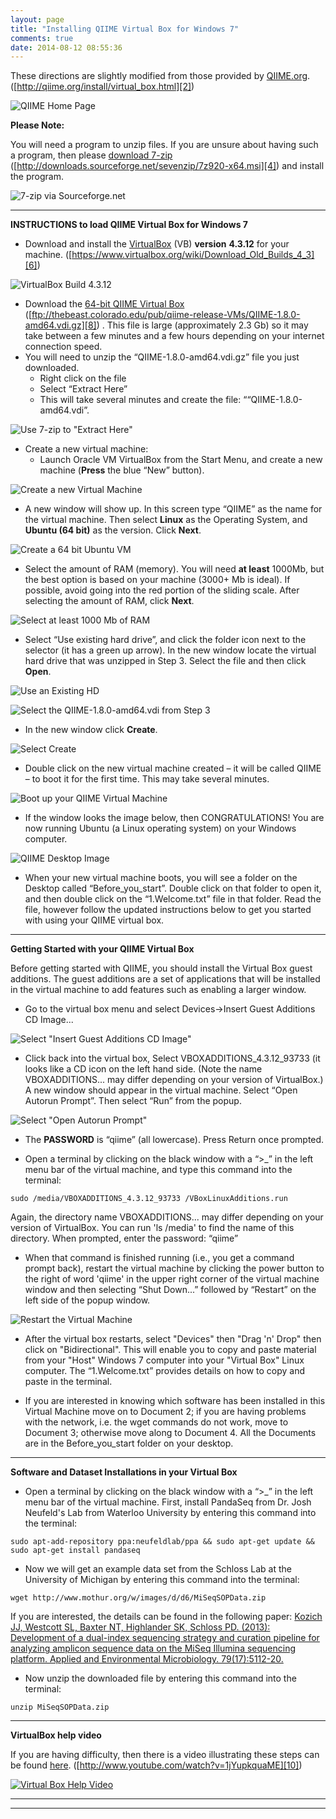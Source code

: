 ```yaml
---
layout: page
title: "Installing QIIME Virtual Box for Windows 7"
comments: true
date: 2014-08-12 08:55:36
---
```


These directions are slightly modified from those provided by [QIIME.org][1].
([http://qiime.org/install/virtual_box.html][2])


![QIIME Home Page](img/QIIME_VB/QIIMEvb_HomePage.png)


__Please Note:__

You will need a program to unzip files. If you are unsure about having such a program, then please [download 7-zip][3] ([http://downloads.sourceforge.net/sevenzip/7z920-x64.msi][4]) and install the program.


![7-zip via Sourceforge.net](img/QIIME_VB/7-Zip.png)


----------------------------------------------------------------------------
__INSTRUCTIONS to load QIIME Virtual Box for Windows 7__

* Download and install the [VirtualBox][5] (VB) __version__ __4.3.12__ for your machine.
([https://www.virtualbox.org/wiki/Download_Old_Builds_4_3][6])


![VirtualBox Build 4.3.12](img/QIIME_VB/VB_build.png)


* Download the [64-bit QIIME Virtual Box][7] 
([ftp://thebeast.colorado.edu/pub/qiime-release-VMs/QIIME-1.8.0-amd64.vdi.gz][8]) . 
This file is large (approximately 2.3 Gb) so it may take between a few minutes and a few hours depending on your internet connection speed.
* You will need to unzip the “QIIME-1.8.0-amd64.vdi.gz” file you just downloaded.
	* Right click on the file
	* Select “Extract Here”
	* This will take several minutes and create the file: ““QIIME-1.8.0-amd64.vdi”.


![Use 7-zip to "Extract Here"](img/QIIME_VB/7-Zip_Extract.png)


* Create a new virtual machine:
	* Launch Oracle VM VirtualBox from the Start Menu, and create a new machine (__Press__ the blue “New” button).


![Create a new Virtual Machine](img/QIIME_VB/Oracle_VM.png)



* A new window will show up. In this screen type “QIIME” as the name for the virtual machine. Then select __Linux__ as the Operating System, and __Ubuntu (64 bit)__ as the version. Click __Next__.


![Create a 64 bit Ubuntu VM](img/QIIME_VB/Create_VM.png)


* Select the amount of RAM (memory). You will need __at least__ 1000Mb, but the best option is based on your machine (3000+ Mb is ideal). If possible, avoid going into the red portion of the sliding scale. After selecting the amount of RAM, click __Next__.


![Select at least 1000 Mb of RAM](img/QIIME_VB/Memory_VM.png)


* Select “Use existing hard drive”, and click the folder icon next to the selector (it has a green up arrow). In the new window locate the virtual hard drive that was unzipped in Step 3. Select the file and then click __Open__.


![Use an Existing HD](img/QIIME_VB/HD_VM.png)


![Select the QIIME-1.8.0-amd64.vdi from Step 3](img/QIIME_VB/VDI_VM.png)


* In the new window click __Create__.


![Select Create](img/QIIME_VB/Final_Create.png)


* Double click on the new virtual machine created – it will be called QIIME – to boot it for the first time. This may take several minutes.


![Boot up your QIIME Virtual Machine](img/QIIME_VB/Start_QIIME_VM.png)


* If the window looks the image below, then CONGRATULATIONS! You are now running Ubuntu (a Linux operating system) on your Windows computer.


![QIIME Desktop Image](img/QIIME_VB/QIIME_Desktop.png)


* When your new virtual machine boots, you will see a folder on the Desktop called “Before_you_start”. Double click on that folder to open it, and then double click on the “1.Welcome.txt” file in that folder.  Read the file, however follow the updated instructions below to get you started with using your QIIME virtual box.


----------------------------------------------------------------------


__Getting Started with your QIIME Virtual Box__

Before getting started with QIIME, you should install the Virtual Box guest additions. The guest additions are a set of applications that will be installed in the virtual machine to add features such as enabling a larger window.

* Go to the virtual box menu and select Devices->Insert Guest Additions CD Image...


![Select "Insert Guest Additions CD Image"](img/QIIME_VB/Guest_Image.png)


* Click back into the virtual box, Select VBOXADDITIONS_4.3.12_93733 (it looks like a CD icon on the left hand side. (Note the name VBOXADDITIONS... may differ depending on your version of VirtualBox.) A new window should appear in the virtual machine. Select “Open Autorun Prompt”. Then select “Run” from the popup.


![Select "Open Autorun Prompt"](img/QIIME_VB/Autorun_Image.png)


* The __PASSWORD__ is “qiime” (all lowercase).  Press Return once prompted.

* Open a terminal by clicking on the black window with a “>_” in the left menu bar of the virtual machine, and type this command into the terminal:

~~~
sudo /media/VBOXADDITIONS_4.3.12_93733 /VBoxLinuxAdditions.run
~~~

Again, the directory name VBOXADDITIONS... may differ depending on your version of VirtualBox. You can run 'ls /media' to find the name of this directory. When prompted, enter the password: “qiime”

* When that command is finished running (i.e., you get a command prompt back), restart the virtual machine by clicking the power button to the right of word 'qiime' in the upper right corner of the virtual machine window and then selecting “Shut Down...” followed by “Restart” on the left side of the popup window.


![Restart the Virtual Machine](img/QIIME_VB/Restart_Image.png)


* After the virtual box restarts, select "Devices" then "Drag 'n' Drop" then click on "Bidirectional". This will enable you to copy and paste material from your "Host" Windows 7 computer into your "Virtual Box" Linux computer. The “1.Welcome.txt” provides details on how to copy and paste in the terminal.


* If you are interested in knowing which software has been installed in this Virtual Machine move on to Document 2; if you are having problems with the network, i.e. the wget commands do not work, move to Document 3; otherwise move along to Document 4. All the Documents are in the Before_you_start folder on your desktop.


---------------------------------


__Software and Dataset Installations in your Virtual Box__


* Open a terminal by clicking on the black window with a “>_” in the left menu bar of the virtual machine. First, install PandaSeq from Dr. Josh Neufeld's Lab from Waterloo University by entering this command into the terminal:

~~~
sudo apt-add-repository ppa:neufeldlab/ppa && sudo apt-get update && sudo apt-get install pandaseq
~~~

* Now we will get an example data set from the Schloss Lab at the University of Michigan by entering this command into the terminal:

~~~
wget http://www.mothur.org/w/images/d/d6/MiSeqSOPData.zip
~~~

If you are interested, the details can be found in the following paper:
[Kozich JJ, Westcott SL, Baxter NT, Highlander SK, Schloss PD. (2013): Development of a dual-index sequencing strategy and curation pipeline for analyzing amplicon sequence data on the MiSeq Illumina sequencing platform. Applied and Environmental Microbiology. 79(17):5112-20.](http://www.ncbi.nlm.nih.gov/pubmed/23793624)

* Now unzip the downloaded file by entering this command into the terminal:

~~~
unzip MiSeqSOPData.zip
~~~

---------------------------------

__VirtualBox help video__

If you are having difficulty, then there is a video illustrating these steps can be found [here][9]. 
([http://www.youtube.com/watch?v=1jYupkquaME][10])

[![Virtual Box Help Video](http://img.youtube.com/vi/1jYupkquaME/0.jpg)](http://www.youtube.com/watch?v=1jYupkquaME)

  [1]: http://qiime.org/
  [2]: http://qiime.org/install/virtual_box.html
  [3]: http://downloads.sourceforge.net/sevenzip/7z920-x64.msi
  [4]: http://downloads.sourceforge.net/sevenzip/7z920-x64.msi
  [5]: https://www.virtualbox.org/wiki/Download_Old_Builds_4_3
  [6]: https://www.virtualbox.org/wiki/Download_Old_Builds_4_3
  [7]: ftp://thebeast.colorado.edu/pub/qiime-release-VMs/QIIME-1.8.0-amd64.vdi.gz
  [8]: ftp://thebeast.colorado.edu/pub/qiime-release-VMs/QIIME-1.8.0-amd64.vdi.gz
  [9]: http://www.youtube.com/watch?v=1jYupkquaME
  [10]: http://www.youtube.com/watch?v=1jYupkquaME

-----------------------------------------------
-----------------------------------------------
